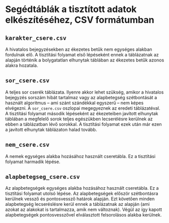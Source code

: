 Segédtáblák a tisztított adatok elkészítéséhez, CSV formátumban
===============================================================

`karakter_csere.csv`
--------------------
A hivatalos bejegyzésekben az ékezetes betűk nem egységes alakban fordulnak elő.
A tisztítási folyamat első lépéseként ennek a táblázatnak az alapján történik a bolygatatlan elhunytak táblában az ékezetes betűk azonos alakra hozatala.


`sor_csere.csv`
---------------
A teljes sor cserék táblázata.
Ilyenre akkor lehet szükség, amikor a hivatalos bejegyzés sorszám hibát tartalmaz vagy az alapbetegség szétbontását a használt algoritmus – ami szánt szándékkal egyszerű – nem képes elvégezni.
A `sor_csere.csv` oszlopai megegyeznek az eredeti táblázatéval.
A tisztítási folyamat második lépéseként az ékezeteiben javított elhunytak táblában a megfelelő sorok teljes egészükben lecserélésre kerülnek az ebben a táblázatban lévő sorokkal.
A tisztítási folyamat ezek után már ezen a javított elhunytak táblázaton halad tovább.


`nem_csere.csv`
---------------
A nemek egységes alakba hozásához használt cseretábla.
Ez a tisztítási folyamat harmadik lépése.


`alapbetegseg_csere.csv`
------------------------
Az alapbetegségek egységes alakba hozásához használt cseretábla.
Ez a tisztítási folyamat utolsó lépése.
Az alapbetegségek először szétbontásra kerülnek vessző és pontosvessző határok alapján.
Ezt követően minden alapbetegség lecseréslésre kerül ennek a táblázatnak az alapján (ami azokat az alakokat is tartalmazza, amik nem változnak).
Végül az így kapott alapbetegségek pontosvesszővel elválasztott felsorolásos alakba kerülnek.
